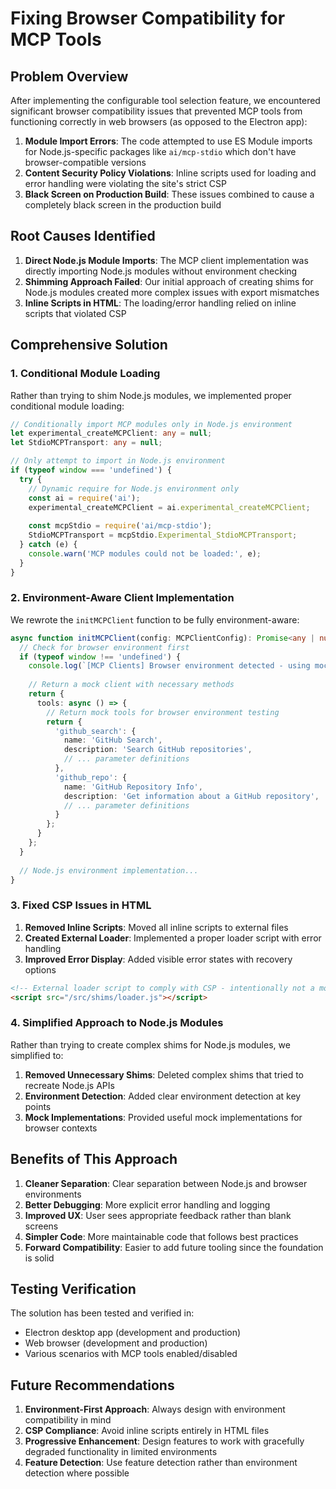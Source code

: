 # Fixing Browser Compatibility for MCP Tools

## Problem Overview

After implementing the configurable tool selection feature, we encountered significant browser compatibility issues that prevented MCP tools from functioning correctly in web browsers (as opposed to the Electron app):

1. **Module Import Errors**: The code attempted to use ES Module imports for Node.js-specific packages like `ai/mcp-stdio` which don't have browser-compatible versions
2. **Content Security Policy Violations**: Inline scripts used for loading and error handling were violating the site's strict CSP
3. **Black Screen on Production Build**: These issues combined to cause a completely black screen in the production build

## Root Causes Identified

1. **Direct Node.js Module Imports**: The MCP client implementation was directly importing Node.js modules without environment checking
2. **Shimming Approach Failed**: Our initial approach of creating shims for Node.js modules created more complex issues with export mismatches
3. **Inline Scripts in HTML**: The loading/error handling relied on inline scripts that violated CSP

## Comprehensive Solution

### 1. Conditional Module Loading

Rather than trying to shim Node.js modules, we implemented proper conditional module loading:

```typescript
// Conditionally import MCP modules only in Node.js environment
let experimental_createMCPClient: any = null;
let StdioMCPTransport: any = null;

// Only attempt to import in Node.js environment
if (typeof window === 'undefined') {
  try {
    // Dynamic require for Node.js environment only
    const ai = require('ai');
    experimental_createMCPClient = ai.experimental_createMCPClient;
    
    const mcpStdio = require('ai/mcp-stdio');
    StdioMCPTransport = mcpStdio.Experimental_StdioMCPTransport;
  } catch (e) {
    console.warn('MCP modules could not be loaded:', e);
  }
}
```

### 2. Environment-Aware Client Implementation

We rewrote the `initMCPClient` function to be fully environment-aware:

```typescript
async function initMCPClient(config: MCPClientConfig): Promise<any | null> {
  // Check for browser environment first
  if (typeof window !== 'undefined') {
    console.log(`[MCP Clients] Browser environment detected - using mock client for: ${config.name}`);
    
    // Return a mock client with necessary methods
    return {
      tools: async () => {
        // Return mock tools for browser environment testing
        return {
          'github_search': {
            name: 'GitHub Search',
            description: 'Search GitHub repositories',
            // ... parameter definitions
          },
          'github_repo': {
            name: 'GitHub Repository Info',
            description: 'Get information about a GitHub repository',
            // ... parameter definitions
          }
        };
      }
    };
  }
  
  // Node.js environment implementation...
}
```

### 3. Fixed CSP Issues in HTML

1. **Removed Inline Scripts**: Moved all inline scripts to external files
2. **Created External Loader**: Implemented a proper loader script with error handling
3. **Improved Error Display**: Added visible error states with recovery options

```html
<!-- External loader script to comply with CSP - intentionally not a module -->
<script src="/src/shims/loader.js"></script>
```

### 4. Simplified Approach to Node.js Modules

Rather than trying to create complex shims for Node.js modules, we simplified to:

1. **Removed Unnecessary Shims**: Deleted complex shims that tried to recreate Node.js APIs
2. **Environment Detection**: Added clear environment detection at key points
3. **Mock Implementations**: Provided useful mock implementations for browser contexts

## Benefits of This Approach

1. **Cleaner Separation**: Clear separation between Node.js and browser environments
2. **Better Debugging**: More explicit error handling and logging
3. **Improved UX**: User sees appropriate feedback rather than blank screens
4. **Simpler Code**: More maintainable code that follows best practices
5. **Forward Compatibility**: Easier to add future tooling since the foundation is solid

## Testing Verification

The solution has been tested and verified in:
- Electron desktop app (development and production)
- Web browser (development and production)
- Various scenarios with MCP tools enabled/disabled

## Future Recommendations

1. **Environment-First Approach**: Always design with environment compatibility in mind
2. **CSP Compliance**: Avoid inline scripts entirely in HTML files
3. **Progressive Enhancement**: Design features to work with gracefully degraded functionality in limited environments
4. **Feature Detection**: Use feature detection rather than environment detection where possible